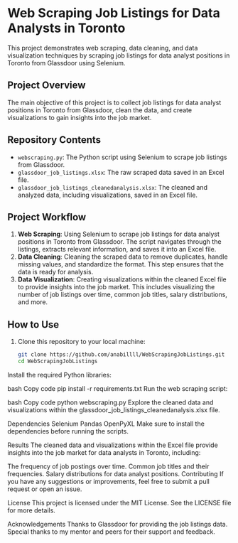 # Web Scraping Job Listings for Data Analysts in Toronto

This project demonstrates web scraping, data cleaning, and data visualization techniques by scraping job listings for data analyst positions in Toronto from Glassdoor using Selenium.

## Project Overview

The main objective of this project is to collect job listings for data analyst positions in Toronto from Glassdoor, clean the data, and create visualizations to gain insights into the job market.

## Repository Contents

- `webscraping.py`: The Python script using Selenium to scrape job listings from Glassdoor.
- `glassdoor_job_listings.xlsx`: The raw scraped data saved in an Excel file.
- `glassdoor_job_listings_cleanedanalysis.xlsx`: The cleaned and analyzed data, including visualizations, saved in an Excel file.

## Project Workflow

1. **Web Scraping**: Using Selenium to scrape job listings for data analyst positions in Toronto from Glassdoor. The script navigates through the listings, extracts relevant information, and saves it into an Excel file.
2. **Data Cleaning**: Cleaning the scraped data to remove duplicates, handle missing values, and standardize the format. This step ensures that the data is ready for analysis.
3. **Data Visualization**: Creating visualizations within the cleaned Excel file to provide insights into the job market. This includes visualizing the number of job listings over time, common job titles, salary distributions, and more.

## How to Use

1. Clone this repository to your local machine:
   ```bash
   git clone https://github.com/anabillll/WebScrapingJobListings.git
   cd WebScrapingJobListings
Install the required Python libraries:

bash
Copy code
pip install -r requirements.txt
Run the web scraping script:

bash
Copy code
python webscraping.py
Explore the cleaned data and visualizations within the glassdoor_job_listings_cleanedanalysis.xlsx file.

Dependencies
Selenium
Pandas
OpenPyXL
Make sure to install the dependencies before running the scripts.

Results
The cleaned data and visualizations within the Excel file provide insights into the job market for data analysts in Toronto, including:

The frequency of job postings over time.
Common job titles and their frequencies.
Salary distributions for data analyst positions.
Contributing
If you have any suggestions or improvements, feel free to submit a pull request or open an issue.

License
This project is licensed under the MIT License. See the LICENSE file for more details.

Acknowledgements
Thanks to Glassdoor for providing the job listings data.
Special thanks to my mentor and peers for their support and feedback.
